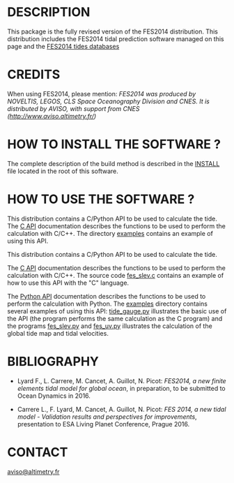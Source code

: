 # DESCRIPTION

This package is the fully revised version of the FES2014 distribution.
This distribution includes the FES2014 tidal prediction software managed on this
page and the [FES2014 tides databases](data/fes2014/README.md)

# CREDITS

When using FES2014, please mention: *FES2014 was produced by NOVELTIS, LEGOS,
CLS Space Oceanography Division and CNES. It is distributed by AVISO, with
support from CNES (http://www.aviso.altimetry.fr/)*

# HOW TO INSTALL THE SOFTWARE ?

The complete description of the build method is described in the
[INSTALL](INSTALL.md) file located in the root of this software.

# HOW TO USE THE SOFTWARE ?

This distribution contains a C/Python API to be used to calculate the tide. The
[C API](C_API.md) documentation describes the functions to be used to
perform the calculation with C/C++. The directory [examples](examples) contains an
example of using this API.

This distribution contains a C/Python API to be used to calculate the tide.

The [C API](C_API.md) documentation describes the functions to be used to
perform the calculation with C/C++. The source code
[fes_slev.c](examples/fes_slev.c) contains an example of how to use this
API with the "C" language.

The [Python API](PYTHON_API.md) documentation describes the functions to be
used to perform the calculation with Python. The [examples](examples) directory
contains several examples of using this API:
[tide_gauge.py](examples/tide_gauge.py) illustrates the basic use of the API
(the program performs the same calculation as the C program) and the programs
[fes_slev.py](examples/fes_slev.py) and [fes_uv.py](examples/fes_uv.py)
illustrates the calculation of the global tide map and tidal velocities.

# BIBLIOGRAPHY

* Lyard F., L. Carrere, M. Cancet, A. Guillot, N. Picot: *FES2014, a new finite
  elements tidal model for global ocean*, in preparation, to be submitted to
  Ocean Dynamics in 2016.

* Carrere L., F. Lyard, M. Cancet, A. Guillot, N. Picot: *FES 2014, a new tidal
  model - Validation results and perspectives for improvements*, presentation to
  ESA Living Planet Conference, Prague 2016.

# CONTACT

[aviso@altimetry.fr](mailto:aviso@altimetry.fr)